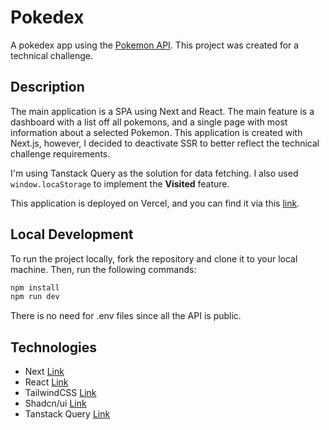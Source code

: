 # Pokedex

A pokedex app using the [Pokemon API](https://pokeapi.co/). This project was created for a technical challenge.

## Description

The main application is a SPA using Next and React. The main feature is a dashboard with a list off all pokemons, and a single page with most information about a selected Pokemon. This application is created with Next.js, however, I decided to deactivate SSR to better reflect the technical challenge requirements.

I'm using Tanstack Query as the solution for data fetching. I also used `window.locaStorage` to implement the **Visited** feature.

This application is deployed on Vercel, and you can find it via this [link](https://pokedex.juanalvarez.dev/).

## Local Development

To run the project locally, fork the repository and clone it to your local machine. Then, run the following commands:

```bash
npm install
npm run dev
```

There is no need for .env files since all the API is public.

## Technologies

- Next [Link](https://nextjs.org/)
- React [Link](https://reactjs.org/)
- TailwindCSS [Link](https://tailwindcss.com/)
- Shadcn/ui [Link](https://https://ui.shadcn.com/)
- Tanstack Query [Link](https://tanstack.com/query)
